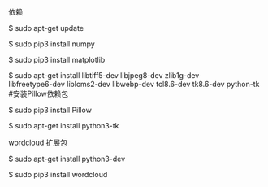 依赖

$ sudo apt-get update

$ sudo pip3 install numpy

$ sudo pip3 install matplotlib

$ sudo apt-get install libtiff5-dev libjpeg8-dev zlib1g-dev \
    libfreetype6-dev liblcms2-dev libwebp-dev tcl8.6-dev tk8.6-dev python-tk  #安装Pillow依赖包
    
$ sudo pip3 install Pillow

$ sudo apt-get install python3-tk

wordcloud 扩展包

$ sudo apt-get install python3-dev

$ sudo pip3 install wordcloud

